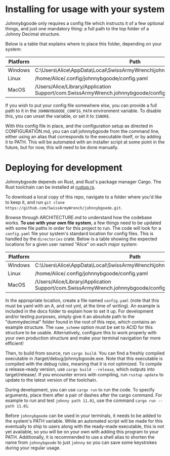 # Installing for usage with your system

Johnnybgoode only requires a config file which instructs it of a few optional things, and just one mandatory thing: a full path to the top folder of a Johnny Decimal structure. 

Below is a table that explains where to place this folder, depending on your system:

| Platform | Path |
| -------- | --------- |
| Windows | C:\Users\Alice\AppData\Local\SwissArmyWrench\johnnybgoode\config\config.yaml |
| Linux | /home/Alice/.config/johnnybgoode/config.yaml |
| MacOS | /Users/Alice/Library/Application Support/com.SwissArmyWrench.johnnybgoode/config.yaml |

If you wish to put your config file somewhere else, you can provide a full path to it in the `JOHNNYBGOODE_CONFIG_PATH` environment variable. To disable this, you can unset the variable, or set it to `IGNORE`.

With this config file in place, and the configuration setup as directed in CONFIGURATION.md, you can call johnnybgoode from the command line, either using an alias that corresponds to the executable itself, or by adding it to PATH. This will be automated with an installer script at some point in the future, but for now, this will need to be done manually.

# Deploying for development

Johnnybgoode depends on Rust, and Rust's package manager Cargo. The Rust toolchain can be installed at [rustup.rs](https://rustup.rs).

To download a local copy of this repo, navigate to a folder where you'd like to keep it, and run `git clone https://github.com/SwissArmyWrench/johnnybgoode.git`.

Browse through ARCHITECTURE.md to understand how the codebase works. **To use with your own file system**, a few things need to be updated with some file paths in order for this project to run. The code will look for a `config.yaml` file your system's standard location for config files. This is handled by the `directories` crate. Below is a table showing the expected locations for a given user named "Alice" on each major system:

| Platform | Path |
| -------- | --------- |
| Windows | C:\Users\Alice\AppData\Local\SwissArmyWrench\johnnybgoode\config\config.yaml |
| Linux | /home/Alice/.config/johnnybgoode/config.yaml |
| MacOS | /Users/Alice/Library/Application Support/com.SwissArmyWrench.johnnybgoode/config.yaml |

In the appropriate location, create a file named `config.yaml` (note that this must be yaml with an A, and not yml, at the time of writing). An example is included in the docs folder to explain how to set it up. For development and/or testing purposes, simply give it an absolute path to the "dummydecimal" folder found in the root of this repo, which contains an example structure. The `name_scheme` option must be set to ACID for this structure to be usable. Alternatively, configure this to work properly with your own production structure and make your terminal navigation far more efficient!

Then, to build from source, run `cargo build`. You can find a freshly compiled executable in /target/debug/johnnybgoode.exe. Note that this executable is compiled with the debug rules, meaning that it is not optimized. To compile a release-ready version, use `cargo build --release`, which outputs into target/release/. If you encounter errors with compiling, run `rustup update` to update to the latest version of the toolchain.

During development, you can use `cargo run` to run the code. To specify arguments, place them after a pair of dashes after the cargo command. For example to run and test `johnny path 11.01`, use the command `cargo run -- path 11.01`.

Before `johnnybgoode` can be used in your terminals, it needs to be added to the system's PATH variable. While an automated script will be made for this eventually to ship to users along with the ready-made executable, this is not yet available, so you will be on your own with adding this program to your PATH. Additionally, it is recommended to use a shell alias to shorten the name from `johnnybgoode` to just `johnny` so you can save some keystrokes during your regular usage.
